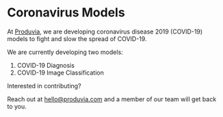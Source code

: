 # Coronavirus Models

At [Produvia](https://produvia.com), we are developing coronavirus disease 2019 (COVID-19) models to fight and slow the spread of COVID-19.

We are currently developing two models:

1. COVID-19 Diagnosis
2. COVID-19 Image Classification

Interested in contributing? 

Reach out at hello@produvia.com and a member of our team will get back to you.
